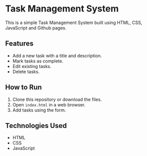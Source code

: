 # Task Management System

This is a simple Task Management System built using HTML, CSS, JavaScript and Github pages.

## Features
- Add a new task with a title and description.
- Mark tasks as complete.
- Edit existing tasks.
- Delete tasks.

## How to Run

1. Clone this repository or download the files.
2. Open `index.html` in a web browser.
3. Add tasks using the form.

## Technologies Used

- HTML
- CSS
- JavaScript
